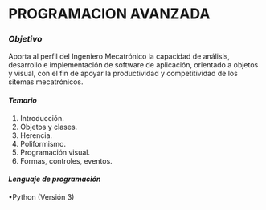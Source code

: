 # **PROGRAMACION AVANZADA**

### *Objetivo*
Aporta al perfil del Ingeniero Mecatrónico la capacidad de análisis, desarrollo e implementación de software de aplicación, orientado a objetos y visual, con el fin de apoyar la productividad y competitividad de los sitemas mecatrónicos.
#### *Temario*
1. Introducción.
2. Objetos y clases.
3. Herencia.
4. Poliformismo.
5. Programación visual.
6. Formas, controles, eventos.

#### *Lenguaje de programación*
•Python (Versión 3)
